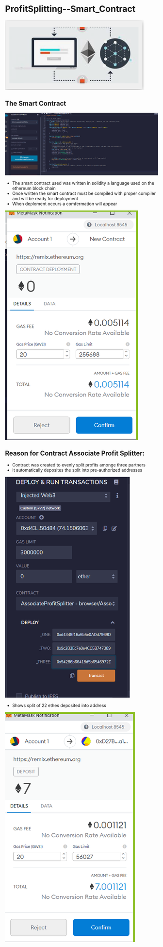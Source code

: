 # ProfitSplitting--Smart_Contract

![](images/unit20-4.PNG)





## The Smart Contract



![](images/unit20-1.PNG)

* The smart contract used was written in solidity a language used on the ethereum block chain
* Once written the smart contract must be compiled with proper compiler and will be ready for deployment
* When deploment occurs a comfermation will appear



![](images/unit20-5.PNG)




## Reason for Contract Associate Profit Splitter:

* Contract was created to evenly split profits amonge three partners
* It automatically deposites the split into pre-authorized addresses



![](images/unit20-2.PNG)



* Shows split of 22 ethes deposited into address


![](images/unit20-6.PNG)


